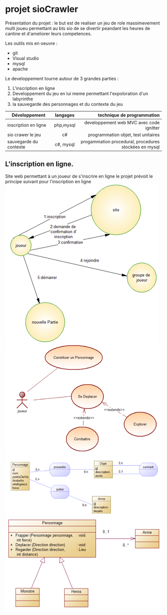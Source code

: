 # projet sioCrawler #

Présentation du projet : le but est de realiser un jeu de role massimevement multi joueu permettant au bts sio de se divertir peandant les heures de cantine et d'ameliorer leurs competences.

Les outils mis en oeuvre :
* git
* Visual studio
* mysql
* apache

Le developpement tourne autour de 3 grandes parties :
1. L'inscription en ligne
2. Developpement du jeu en lui meme permettant l'expoloration d'un labyrinthe
3. la sauvegarde des personnages et du contexte du jeu

|Développement| langages | technique de programmation |
|-------------|:--------:|---------------------------:|
|inscription en ligne|php,mysql|developpement web MVC avec code ignitter|
|sio crawer le jeu| c# | programmation objet, test unitaires|
|sauvegarde du contexte | c#, mysql| progammation procedural, procedures stockées en mysql|

## L'inscription en ligne. ##

Site web permettant à un joueur de s'inscrire en ligne le projet prévoit le principe suivant pour l'inscription en ligne
![](https://github.com/GTAlon/sioCrawler/blob/master/acteurFluxInscription.PNG)
![](https://github.com/GTAlon/sioCrawler/blob/master/useCasePersonnage.PNG)
![](https://github.com/GTAlon/sioCrawler/blob/master/mcdSauvegarde.PNG)
![](https://github.com/GTAlon/sioCrawler/blob/master/diagrammeClassePersonnage.PNG)